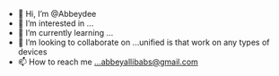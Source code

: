 - 👋 Hi, I’m @Abbeydee
- 👀 I’m interested in ...
- 🌱 I’m currently learning ...
- 💞️ I’m looking to collaborate on ...unified is that work on any types of devices 
- 📫 How to reach me ...abbeyallibabs@gmail.com 

<!---
Abbeydee/Abbeydee is a ✨ special ✨ repository because its `README.md` (this file) appears on your GitHub profile.
You can click the Preview link to take a look at your changes.
--->
